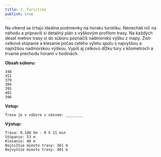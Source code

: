 ```yaml
---
title: 2. Turistika
publish: true
---
```


Na víkend sa črtajú ideálne podmienky na horskú turistiku. Nenecháš nič na náhodu a pripravíš si detailný plán s výškovým profilom trasy. Na každých desať metrov trasy si do súboru poznačíš nadmorskú výšku z mapy. Zisti celkové stúpanie a klesanie počas celého výletu spolu s najvyššou a najnižšou nadmorskou výškou. Vypíš aj celkovú dĺžku túry v kilometroch a trvanie prechodu horami v hodinách.


**Obsah súboru:**
```
348
351
379
384
395
401
396
```

**Vstup:**
```
Trasa je v súbore s názvom: ________
```

**Výstup:**
```
Trasa: 0.140 km - 0 h 21 min
Stúpanie: 53 m
Klesanie: 40 m
Najnižšie miesto trasy: 361 m
Najvyššie miesto trasy: 401 m
```
